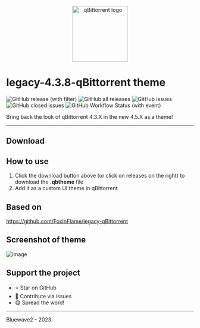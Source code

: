 <p align="center">
  <a href="https://themer.dev">
    <img src="https://raw.githubusercontent.com/qbittorrent/qBittorrent/488464731d1271f2ecd435beb3c956e7a1958bc5/src/icons/qbittorrent-tray.svg" width="150" alt="qBittorrent logo" />
  </a>
</p>

# legacy-4.3.8-qBittorrent theme
![GitHub release (with filter)](https://img.shields.io/github/v/release/Bluewave2/legacy-4.3.8-qbittorrent?style=for-the-badge)
![GitHub all releases](https://img.shields.io/github/downloads/Bluewave2/legacy-4.3.8-qbittorrent/total?style=for-the-badge&color=blue)
![GitHub issues](https://img.shields.io/github/issues/Bluewave2/legacy-4.3.8-qbittorrent?style=for-the-badge&color=red)
![GitHub closed issues](https://img.shields.io/github/issues-closed/Bluewave2/legacy-4.3.8-qbittorrent?style=for-the-badge&color=green)
![GitHub Workflow Status (with event)](https://img.shields.io/github/actions/workflow/status/Bluewave2/legacy-4.3.8-qBittorrent/download-button.yml?style=for-the-badge&label=Button%20Build)



Bring back the look of qBittorrent 4.3.X in the new 4.5.X as a theme!
********************************
## Download


<!-- BEGIN LATEST DOWNLOAD BUTTON -->
<!-- END LATEST DOWNLOAD BUTTON -->

## How to use
1. Click the download button above (or click on releases on the right) to download the **.qbtheme** file
2. Add it as a custom UI theme in qBittorrent

## Based on
https://github.com/FoxInFlame/legacy-qBittorrent

## Screenshot of theme
![image](https://github.com/Bluewave2/legacy-4.3.8-qBittorrent/assets/83724034/bda56bc5-e652-4f5d-8ec3-64d123182060)

## Support the project
- ⭐️ Star on GitHub
- 🧰 Contribute via issues
- 😋 Spread the word!

------------------------------------------
Bluewave2 - 2023
